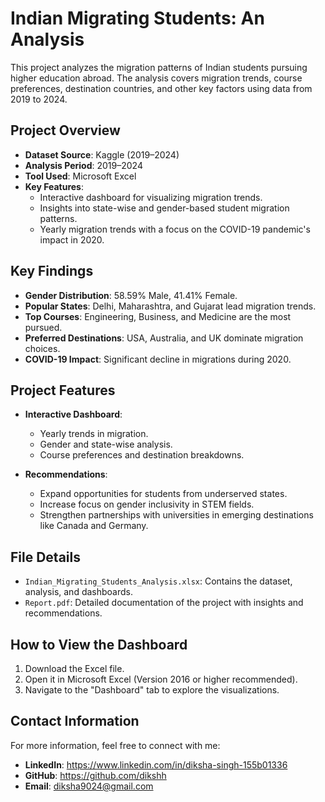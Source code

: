 # Indian Migrating Students: An Analysis

This project analyzes the migration patterns of Indian students pursuing higher education abroad. The analysis covers migration trends, course preferences, destination countries, and other key factors using data from 2019 to 2024.

## Project Overview

- **Dataset Source**: Kaggle (2019–2024)
- **Analysis Period**: 2019–2024
- **Tool Used**: Microsoft Excel
- **Key Features**:
  - Interactive dashboard for visualizing migration trends.
  - Insights into state-wise and gender-based student migration patterns.
  - Yearly migration trends with a focus on the COVID-19 pandemic's impact in 2020.

## Key Findings

- **Gender Distribution**: 58.59% Male, 41.41% Female.
- **Popular States**: Delhi, Maharashtra, and Gujarat lead migration trends.
- **Top Courses**: Engineering, Business, and Medicine are the most pursued.
- **Preferred Destinations**: USA, Australia, and UK dominate migration choices.
- **COVID-19 Impact**: Significant decline in migrations during 2020.

## Project Features

- **Interactive Dashboard**:
  - Yearly trends in migration.
  - Gender and state-wise analysis.
  - Course preferences and destination breakdowns.

- **Recommendations**:
  - Expand opportunities for students from underserved states.
  - Increase focus on gender inclusivity in STEM fields.
  - Strengthen partnerships with universities in emerging destinations like Canada and Germany.

## File Details

- `Indian_Migrating_Students_Analysis.xlsx`: Contains the dataset, analysis, and dashboards.
- `Report.pdf`: Detailed documentation of the project with insights and recommendations.

## How to View the Dashboard

1. Download the Excel file.
2. Open it in Microsoft Excel (Version 2016 or higher recommended).
3. Navigate to the "Dashboard" tab to explore the visualizations.

## Contact Information

For more information, feel free to connect with me:

- **LinkedIn**: https://www.linkedin.com/in/diksha-singh-155b01336
- **GitHub**: https://github.com/dikshh
- **Email**: diksha9024@gmail.com
